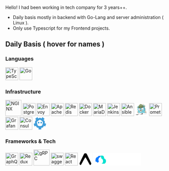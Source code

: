 

Hello! I had been working in tech company for 3 years++.

  - Daily basis mostly in backend with Go-Lang and server administration ( Linux ).
  - Only use Typescript for my Frontend projects.

<h2>Daily Basis ( hover for names )</h2>
<h3>Languages</h3>
<p>
<img src="https://cdn.jsdelivr.net/gh/devicons/devicon/icons/typescript/typescript-original.svg" title="TypeScript" width="40" height="40"/>
<img src="https://cdn.jsdelivr.net/gh/devicons/devicon@latest/icons/go/go-original.svg" title="Go" width="40" height="40"/>
</p>

<h3>Infrastructure</h3>
<p>
<img src="https://cdn.jsdelivr.net/gh/devicons/devicon@latest/icons/nginx/nginx-original.svg"  title="NGINX" width="50" height="50" />
<img src="https://cdn.jsdelivr.net/gh/devicons/devicon@latest/icons/postgresql/postgresql-original.svg"  title="PostgreSQL" width="40" height="40" />
<img src="https://cdn.jsdelivr.net/gh/devicons/devicon@latest/icons/envoy/envoy-original.svg"  title="Envoy" width="40" height="40" />
<img src="https://cdn.jsdelivr.net/gh/devicons/devicon@latest/icons/apachekafka/apachekafka-original.svg" title="Apache Kafka" width="40" height="40"/>
<img src="https://cdn.jsdelivr.net/gh/devicons/devicon/icons/redis/redis-plain-wordmark.svg" title="Redis" width="40" height="40"/>
<img src="https://cdn.jsdelivr.net/gh/devicons/devicon@latest/icons/docker/docker-plain.svg"  height="40" width="40" title="Docker"/> 
<img src="https://cdn.jsdelivr.net/gh/devicons/devicon/icons/mariadb/mariadb-original.svg" title="MariaDB" width="40" height="40" />
<img src="https://cdn.jsdelivr.net/gh/devicons/devicon/icons/jenkins/jenkins-original.svg" title="Jenkins" width="40" height="40" />
<img src="https://cdn.jsdelivr.net/gh/devicons/devicon/icons/ansible/ansible-original.svg" title="Ansible" width="40" height="40" />
<img src="./.github/resources/jaeger-vector.svg" title="Jaeger" width="40" height="40" />
<img src="https://cdn.jsdelivr.net/gh/devicons/devicon/icons/prometheus/prometheus-original.svg" title="Prometheus" width="40" height="40" />
<img src="https://cdn.jsdelivr.net/gh/devicons/devicon/icons/grafana/grafana-original.svg" title="Grafana" width="40" height="40" />
<img src="https://cdn.jsdelivr.net/gh/devicons/devicon/icons/consul/consul-original.svg" title="Consul" width="40" height="40" />
<img src="./.github/resources/etcd.svg" title="etcd" width="40" height="40" />
</p>

<h3>Frameworks & Tech</h3>
<p>
<img src="https://cdn.jsdelivr.net/gh/devicons/devicon/icons/graphql/graphql-plain.svg" title="GraphQL" width="40" height="40"/>
<img src="https://cdn.jsdelivr.net/gh/devicons/devicon/icons/redux/redux-original.svg" title="Redux" width="40" height="40"/>
<img src="https://cdn.jsdelivr.net/gh/devicons/devicon/icons/grpc/grpc-original.svg" title="gRPC" width="50" height="50"/>
<img src="https://cdn.jsdelivr.net/gh/devicons/devicon/icons/swagger/swagger-original.svg" title="swagger" width="40" height="40"/>
<img src="https://cdn.jsdelivr.net/gh/devicons/devicon/icons/react/react-original.svg" title="React" width="40" height="40"/>
<img src="./.github/resources/expo-react-native.png" alt="React Native Expo" title="React Native Expo" width="40" height="40">
<img src="./.github/resources/cloud-we-go.png" alt="CloudWeGo Hertz" title="CloudWeGo Hertz" width="150" height="40">
</p>